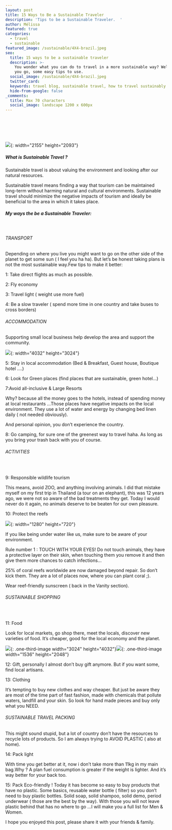 ```yaml
---
layout: post
title: 15 Ways to Be a Sustainable Traveler
description: 'Tips to be a Sustainable Traveler.  '
author: Mélissa
featured: true
categories:
  - travel
  - sustainable
featured_image: /sustainable/4X4-brazil.jpeg
seo:
  title: 15 ways to be a sustainable traveler
  description: >-
    You wonder what you can do to travel in a more sustainable way? Well here
    you go, some easy tips to use. 
  social_image: /sustainable/4X4-brazil.jpeg
  twitter_card:
  keywords: travel blog, sustainable travel, how to travel sustainably
  hide-from-google: false
_comments:
  title: Max 70 characters
  social_image: landscape 1200 x 600px
---
```

# &nbsp;

![](/sustainable/4X4-brazil.jpeg){: width="2155" height="2093"}

##### What is Sustainable Travel ?

Sustainable travel is about valuing the environment and looking after our natural resources.

Sustainable travel means finding a way that tourism can be maintained long-term without harming natural and cultural environments. Sustainable travel should minimize the negative impacts of tourism and ideally be beneficial to the area in which it takes place.

##### My ways the be a Sustainable Traveler:

&nbsp;

###### TRANSPORT

Depending on where you live you might want to go on the other side of the planet to get some sun ( I feel you ha ha). But let’s be honest taking plans is not the most sustainable way.Few tips to make it better:

1: Take direct flights as much as possible.

2: Fly economy

3: Travel light ( weight use more fuel)

4: Be a slow traveler ( spend more time in one country and take buses to cross borders)

###### ACCOMMODATION

Supporting small local business help develop the area and support the community.

![](/sustainable/bali-hotel.jpeg){: width="4032" height="3024"}

5: Stay in local accommodation (Bed & Breakfast, Guest house, Boutique hotel ….)

6: Look for Green places (find places that are sustainable, green hotel…)

7:Avoid all-inclusive & Large Resorts

Why? because all the money goes to the hotels, instead of spending money at local restaurants …Those places have negative impacts on the local environment. They use a lot of water and energy by changing bed linen daily ( not needed obviously).

And personal opinion, you don’t experience the country.

8: Go camping, for sure one of the greenest way to travel haha. As long as you bring your trash back with you of course.

###### ACTIVITIES

&nbsp;

9: Responsible wildlife tourism

This means, avoid ZOO, and anything involving animals. I did that mistake myself on my first trip in Thailand (a tour on an elephant), this was 12 years ago, we were not so aware of the bad treatments they get. Today I would never do it again, no animals deserve to be beaten for our own pleasure.

10: Protect the reefs

![](/sustainable/diving-mexico.jpg){: width="1280" height="720"}

If you like being under water like us, make sure to be aware of your environment.

Rule number 1 : TOUCH WITH YOUR EYES\! Do not touch animals, they have a protective layer on their skin, when touching them you remove it and then give them more chances to catch infections…

25% of coral reefs worldwide are now damaged beyond repair. So don’t kick them. They are a lot of places now, where you can plant coral ;).

Wear reef-friendly sunscreen ( back in the Vanity section).

###### SUSTAINABLE SHOPPING

&nbsp;

11: Food

Look for local markets, go shop there, meet the locals, discover new varieties of food. It’s cheaper, good for the local economy and the planet.

![](/sustainable/market-corsica.jpg){: .one-third-image width="3024" height="4032"}![](/sustainable/market-tenerife.jpeg){: .one-third-image width="1536" height="2048"}

12: Gift, personally I almost don’t buy gift anymore. But if you want some, find local artisans.

13: Clothing

It’s tempting to buy new clothes and way cheaper. But just be aware they are most of the time part of fast fashion, made with chemicals that pollute waters, landfill and your skin. So look for hand made pieces and buy only what you NEED.

###### SUSTAINABLE TRAVEL PACKING

This might sound stupid, but a lot of country don’t have the resources to recycle lots of products. So I am always trying to AVOID PLASTIC ( also at home).

14: Pack light

With time you get better at it, now i don’t take more than 11kg in my main bag.Why ? A plan fuel consumption is greater if the weight is lighter. And it’s way better for your back too.

15: Pack Eco-friendly \! Today it has become so easy to buy products that have no plastic. Some basics, reusable water bottle ( filter) so you don’t need to buy plastic bottles. Solid soap, solid shampoo, solid demo, period underwear ( those are the best by the way). With those you will not leave plastic behind that has no where to go …I will make you a full list for Men & Women.

I hope you enjoyed this post, please share it with your friends & family.

&nbsp;

&nbsp;